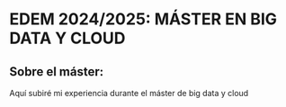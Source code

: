 # EDEM 2024/2025: MÁSTER EN BIG DATA Y CLOUD

##  Sobre el máster:
Aquí subiré mi experiencia durante el máster de big data y cloud